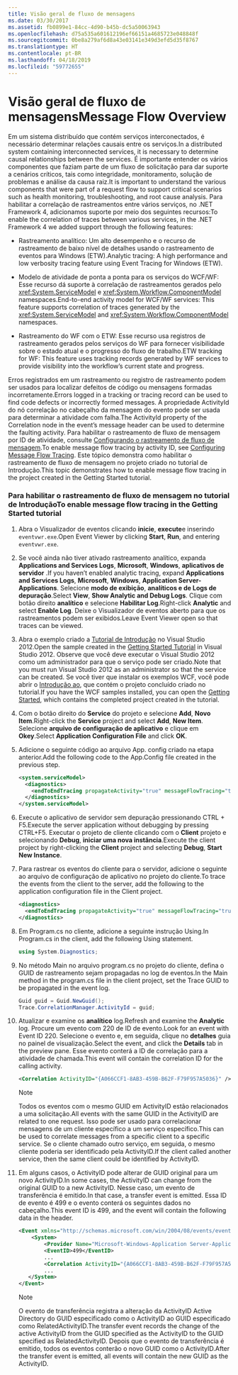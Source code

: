 ```yaml
---
title: Visão geral de fluxo de mensagens
ms.date: 03/30/2017
ms.assetid: fb0899e1-84cc-4d90-b45b-dc5a50063943
ms.openlocfilehash: d75a535a601612196ef66151a4685723e048848f
ms.sourcegitcommit: 0be8a279af6d8a43e03141e349d3efd5d35f8767
ms.translationtype: HT
ms.contentlocale: pt-BR
ms.lasthandoff: 04/18/2019
ms.locfileid: "59772655"
---
```

# <a name="message-flow-overview"></a><span data-ttu-id="bcae8-102">Visão geral de fluxo de mensagens</span><span class="sxs-lookup"><span data-stu-id="bcae8-102">Message Flow Overview</span></span>
<span data-ttu-id="bcae8-103">Em um sistema distribuído que contém serviços interconectados, é necessário determinar relações causais entre os serviços.</span><span class="sxs-lookup"><span data-stu-id="bcae8-103">In a distributed system containing interconnected services, it is necessary to determine causal relationships between the services.</span></span> <span data-ttu-id="bcae8-104">É importante entender os vários componentes que faziam parte de um fluxo de solicitação para dar suporte a cenários críticos, tais como integridade, monitoramento, solução de problemas e análise da causa raiz.</span><span class="sxs-lookup"><span data-stu-id="bcae8-104">It is important to understand the various components that were part of a request flow to support critical scenarios such as health monitoring, troubleshooting, and root cause analysis.</span></span> <span data-ttu-id="bcae8-105">Para habilitar a correlação de rastreamentos entre vários serviços, no .NET Framework 4, adicionamos suporte por meio dos seguintes recursos:</span><span class="sxs-lookup"><span data-stu-id="bcae8-105">To enable the correlation of traces between various services, in the .NET Framework 4 we added support through the following features:</span></span>

-   <span data-ttu-id="bcae8-106">Rastreamento analítico: Um alto desempenho e o recurso de rastreamento de baixo nível de detalhes usando o rastreamento de eventos para Windows (ETW).</span><span class="sxs-lookup"><span data-stu-id="bcae8-106">Analytic tracing: A high performance and low verbosity tracing feature using Event Tracing for Windows (ETW).</span></span>

-   <span data-ttu-id="bcae8-107">Modelo de atividade de ponta a ponta para os serviços do WCF/WF: Esse recurso dá suporte à correlação de rastreamentos gerados pelo <xref:System.ServiceModel> e <xref:System.Workflow.ComponentModel> namespaces.</span><span class="sxs-lookup"><span data-stu-id="bcae8-107">End-to-end activity model for WCF/WF services: This feature supports correlation of traces generated by the <xref:System.ServiceModel> and <xref:System.Workflow.ComponentModel> namespaces.</span></span>

-   <span data-ttu-id="bcae8-108">Rastreamento do WF com o ETW: Esse recurso usa registros de rastreamento gerados pelos serviços do WF para fornecer visibilidade sobre o estado atual e o progresso do fluxo de trabalho.</span><span class="sxs-lookup"><span data-stu-id="bcae8-108">ETW tracking for WF: This feature uses tracking records generated by WF services to provide visibility into the workflow’s current state and progress.</span></span>

 <span data-ttu-id="bcae8-109">Erros registrados em um rastreamento ou registro de rastreamento podem ser usados para localizar defeitos de código ou mensagens formadas incorretamente.</span><span class="sxs-lookup"><span data-stu-id="bcae8-109">Errors logged in a tracking or tracing record can be used to find code defects or incorrectly formed messages.</span></span> <span data-ttu-id="bcae8-110">A propriedade ActivityId do nó correlação no cabeçalho da mensagem do evento pode ser usada para determinar a atividade com falha.</span><span class="sxs-lookup"><span data-stu-id="bcae8-110">The ActivityId property of the Correlation node in the event’s message header can be used to determine the faulting activity.</span></span> <span data-ttu-id="bcae8-111">Para habilitar o rastreamento de fluxo de mensagem por ID de atividade, consulte [Configurando o rastreamento de fluxo de mensagem](../../../../docs/framework/wcf/diagnostics/etw/configuring-message-flow-tracing.md).</span><span class="sxs-lookup"><span data-stu-id="bcae8-111">To enable message flow tracing by activity ID, see [Configuring Message Flow Tracing](../../../../docs/framework/wcf/diagnostics/etw/configuring-message-flow-tracing.md).</span></span> <span data-ttu-id="bcae8-112">Este tópico demonstra como habilitar o rastreamento de fluxo de mensagem no projeto criado no tutorial de Introdução.</span><span class="sxs-lookup"><span data-stu-id="bcae8-112">This topic demonstrates how to enable message flow tracing in the project created in the Getting Started tutorial.</span></span>

### <a name="to-enable-message-flow-tracing-in-the-getting-started-tutorial"></a><span data-ttu-id="bcae8-113">Para habilitar o rastreamento de fluxo de mensagem no tutorial de Introdução</span><span class="sxs-lookup"><span data-stu-id="bcae8-113">To enable message flow tracing in the Getting Started tutorial</span></span>

1. <span data-ttu-id="bcae8-114">Abra o Visualizador de eventos clicando **inicie**, **execute**e inserindo `eventvwr.exe`.</span><span class="sxs-lookup"><span data-stu-id="bcae8-114">Open Event Viewer by clicking **Start**, **Run**, and entering `eventvwr.exe`.</span></span>

2. <span data-ttu-id="bcae8-115">Se você ainda não tiver ativado rastreamento analítico, expanda **Applications and Services Logs**, **Microsoft**, **Windows**, **aplicativos de servidor** .</span><span class="sxs-lookup"><span data-stu-id="bcae8-115">If you haven’t enabled analytic tracing, expand **Applications and Services Logs**, **Microsoft**, **Windows**, **Application Server-Applications**.</span></span> <span data-ttu-id="bcae8-116">Selecione **modo de exibição**, **analíticos e de Logs de depuração**.</span><span class="sxs-lookup"><span data-stu-id="bcae8-116">Select **View**, **Show Analytic and Debug Logs**.</span></span> <span data-ttu-id="bcae8-117">Clique com botão direito **analítico** e selecione **Habilitar Log**.</span><span class="sxs-lookup"><span data-stu-id="bcae8-117">Right-click **Analytic** and select **Enable Log**.</span></span> <span data-ttu-id="bcae8-118">Deixe o Visualizador de eventos aberto para que os rastreamentos podem ser exibidos.</span><span class="sxs-lookup"><span data-stu-id="bcae8-118">Leave Event Viewer open so that traces can be viewed.</span></span>

3. <span data-ttu-id="bcae8-119">Abra o exemplo criado a [Tutorial de Introdução](../../../../docs/framework/wcf/getting-started-tutorial.md) no Visual Studio 2012.</span><span class="sxs-lookup"><span data-stu-id="bcae8-119">Open the sample created in the [Getting Started Tutorial](../../../../docs/framework/wcf/getting-started-tutorial.md) in Visual Studio 2012.</span></span> <span data-ttu-id="bcae8-120">Observe que você deve executar o Visual Studio 2012 como um administrador para que o serviço pode ser criado.</span><span class="sxs-lookup"><span data-stu-id="bcae8-120">Note that you must run Visual Studio 2012 as an administrator so that the service can be created.</span></span> <span data-ttu-id="bcae8-121">Se você tiver que instalar os exemplos WCF, você pode abrir o [Introdução ao](../../../../docs/framework/wcf/samples/getting-started-sample.md), que contém o projeto concluído criado no tutorial.</span><span class="sxs-lookup"><span data-stu-id="bcae8-121">If you have the WCF samples installed, you can open the [Getting Started](../../../../docs/framework/wcf/samples/getting-started-sample.md), which contains the completed project created in the tutorial.</span></span>

4. <span data-ttu-id="bcae8-122">Com o botão direito do **Service** do projeto e selecione **Add**, **Novo Item**.</span><span class="sxs-lookup"><span data-stu-id="bcae8-122">Right-click the **Service** project and select **Add**, **New Item**.</span></span> <span data-ttu-id="bcae8-123">Selecione **arquivo de configuração de aplicativo** e clique em **Okey**.</span><span class="sxs-lookup"><span data-stu-id="bcae8-123">Select **Application Configuration File** and click **OK**.</span></span>

5. <span data-ttu-id="bcae8-124">Adicione o seguinte código ao arquivo App. config criado na etapa anterior.</span><span class="sxs-lookup"><span data-stu-id="bcae8-124">Add the following code to the App.Config file created in the previous step.</span></span>

    ```xml
    <system.serviceModel>
      <diagnostics>
        <endToEndTracing propagateActivity="true" messageFlowTracing="true"/>
      </diagnostics>
    </system.serviceModel>
    ```

6. <span data-ttu-id="bcae8-125">Execute o aplicativo de servidor sem depuração pressionando CTRL + F5.</span><span class="sxs-lookup"><span data-stu-id="bcae8-125">Execute the server application without debugging by pressing CTRL+F5.</span></span> <span data-ttu-id="bcae8-126">Executar o projeto de cliente clicando com o **Client** projeto e selecionando **Debug**, **iniciar uma nova instância**.</span><span class="sxs-lookup"><span data-stu-id="bcae8-126">Execute the client project by right-clicking the **Client** project and selecting **Debug**, **Start New Instance**.</span></span>

7. <span data-ttu-id="bcae8-127">Para rastrear os eventos do cliente para o servidor, adicione o seguinte ao arquivo de configuração de aplicativo no projeto do cliente.</span><span class="sxs-lookup"><span data-stu-id="bcae8-127">To trace the events from the client to the server, add the following to the application configuration file in the Client project.</span></span>

    ```xml
    <diagnostics>
      <endToEndTracing propagateActivity="true" messageFlowTracing="true"/>
    </diagnostics>
    ```

8. <span data-ttu-id="bcae8-128">Em Program.cs no cliente, adicione a seguinte instrução Using.</span><span class="sxs-lookup"><span data-stu-id="bcae8-128">In Program.cs in the client, add the following Using statement.</span></span>

    ```csharp
    using System.Diagnostics;
    ```

9. <span data-ttu-id="bcae8-129">No método Main no arquivo program.cs no projeto do cliente, defina o GUID de rastreamento sejam propagadas no log de eventos.</span><span class="sxs-lookup"><span data-stu-id="bcae8-129">In the Main method in the program.cs file in the client project, set the Trace GUID to be propagated in the event log.</span></span>

    ```csharp
    Guid guid = Guid.NewGuid();
    Trace.CorrelationManager.ActivityId = guid;
    ```

10. <span data-ttu-id="bcae8-130">Atualizar e examine os **analítico** log.</span><span class="sxs-lookup"><span data-stu-id="bcae8-130">Refresh and examine the **Analytic**  log.</span></span>  <span data-ttu-id="bcae8-131">Procure um evento com 220 de ID de evento.</span><span class="sxs-lookup"><span data-stu-id="bcae8-131">Look for an event with Event ID 220.</span></span>  <span data-ttu-id="bcae8-132">Selecione o evento e, em seguida, clique no **detalhes** guia no painel de visualização.</span><span class="sxs-lookup"><span data-stu-id="bcae8-132">Select the event, and click the **Details** tab in the preview pane.</span></span> <span data-ttu-id="bcae8-133">Esse evento conterá a ID de correlação para a atividade de chamada.</span><span class="sxs-lookup"><span data-stu-id="bcae8-133">This event will contain the correlation ID for the calling activity.</span></span>

    ```xml
    <Correlation ActivityID="{A066CCF1-8AB3-459B-B62F-F79F957A5036}" />
    ```

    > [!NOTE]
    >  <span data-ttu-id="bcae8-134">Todos os eventos com o mesmo GUID em ActivityID estão relacionados a uma solicitação.</span><span class="sxs-lookup"><span data-stu-id="bcae8-134">All events with the same GUID in the ActivityID are related to one request.</span></span> <span data-ttu-id="bcae8-135">Isso pode ser usado para correlacionar mensagens de um cliente específico a um serviço específico.</span><span class="sxs-lookup"><span data-stu-id="bcae8-135">This can be used to correlate messages from a specific client to a specific service.</span></span> <span data-ttu-id="bcae8-136">Se o cliente chamado outro serviço, em seguida, o mesmo cliente poderia ser identificado pela ActivityID.</span><span class="sxs-lookup"><span data-stu-id="bcae8-136">If the client called another service, then the same client could be identified by ActivityID.</span></span>

11. <span data-ttu-id="bcae8-137">Em alguns casos, o ActivityID pode alterar de GUID original para um novo ActivityID.</span><span class="sxs-lookup"><span data-stu-id="bcae8-137">In some cases, the ActivityID can change from the original GUID to a new ActivityID.</span></span> <span data-ttu-id="bcae8-138">Nesse caso, um evento de transferência é emitido.</span><span class="sxs-lookup"><span data-stu-id="bcae8-138">In that case, a transfer event is emitted.</span></span> <span data-ttu-id="bcae8-139">Essa ID de evento é 499 e o evento conterá os seguintes dados no cabeçalho.</span><span class="sxs-lookup"><span data-stu-id="bcae8-139">This event ID is 499, and the event will contain the following data in the header.</span></span>

    ```xml
    <Event xmlns="http://schemas.microsoft.com/win/2004/08/events/event">
        <System>
            <Provider Name="Microsoft-Windows-Application Server-Applications" Guid="{c651f5f6-1c0d-492e-8ae1-b4efd7c9d503}" />
            <EventID>499</EventID>
            ...
            <Correlation ActivityID="{A066CCF1-8AB3-459B-B62F-F79F957A5036}" RelatedActivityID="{85FC0930-9C49-42DA-804B-A7368104BD1B}" />
            ...
       </System>
    </Event>
    ```

    > [!NOTE]
    >  <span data-ttu-id="bcae8-140">O evento de transferência registra a alteração da ActivityID Active Directory do GUID especificado como o ActivityID ao GUID especificado como RelatedActivityID.</span><span class="sxs-lookup"><span data-stu-id="bcae8-140">The transfer event records the change of the active ActivityID from the GUID specified as the ActivityID to the GUID specified as RelatedActivityID.</span></span> <span data-ttu-id="bcae8-141">Depois que o evento de transferência é emitido, todos os eventos conterão o novo GUID como o ActivityID.</span><span class="sxs-lookup"><span data-stu-id="bcae8-141">After the transfer event is emitted, all events will contain the new GUID as the ActivityID.</span></span>
